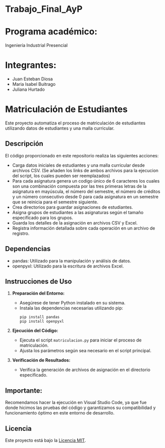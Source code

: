 # Trabajo_Final_AyP

# Programa académico:
Ingeniería Industrial Presencial

# Integrantes: 

- Juan Esteban Diosa 
- Maria Isabel Buitrago
- Juliana Hurtado

# Matriculación de Estudiantes

Este proyecto automatiza el proceso de matriculación de estudiantes utilizando datos de estudiantes y una malla curricular.

## Descripción

El código proporcionado en este repositorio realiza las siguientes acciones:

- Carga datos iniciales de estudiantes y una malla curricular desde archivos CSV. (Se añaden los links de ambos archivos para la ejecucion del script, los cuales pueden ser reemplazados)
- Para cada asignatura genera un codigo único de 6 caracteres los cuales son una combinación compuesta por las tres primeras letras de la asignatura en mayúscula, el número del semestre, el número de créditos y un número consecutivo desde 0 para cada asignatura en un semestre que se reinicia para el semestre siguiente.
- Crea directorios para guardar asignaciones de estudiantes.
- Asigna grupos de estudiantes a las asignaturas según el tamaño especificado para los grupos.
- Guarda los detalles de la asignación en archivos CSV y Excel.
- Registra información detallada sobre cada operación en un archivo de registro.

## Dependencias

- pandas: Utilizado para la manipulación y análisis de datos.
- openpyxl: Utilizado para la escritura de archivos Excel.

## Instrucciones de Uso

1. **Preparación del Entorno:**
   - Asegúrese de tener Python instalado en su sistema.
   - Instala las dependencias necesarias utilizando pip:
     ```
     pip install pandas
     pip install openpyxl
     ```

2. **Ejecución del Código:**
   - Ejecuta el script `matriculacion.py` para iniciar el proceso de matriculación.
   - Ajusta los parámetros según sea necesario en el script principal.

3. **Verificación de Resultados:**
   - Verifica la generación de archivos de asignación en el directorio especificado.

## Importante:
Recomendamos hacer la ejecución en Visual Studio Code, ya que fue donde hicimos las pruebas del código y garantizamos su compatibilidad y funcionamiento óptimo en este entorno de desarrollo.

## Licencia

Este proyecto está bajo la [Licencia MIT](LICENSE).

